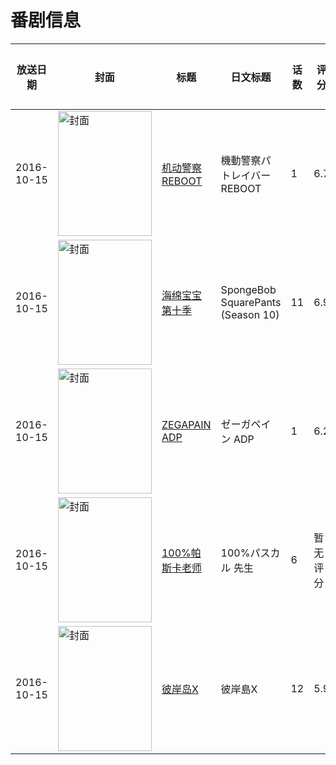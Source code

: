 # 番剧信息

|放送日期|封面|标题|日文标题|话数|评分|评分人数|
|---|---|---|---|---|---|---|
|2016-10-15|<img src="//lain.bgm.tv/pic/cover/c/52/01/198246_eL5ag.jpg" alt="封面" style="width:150px;height:200px;object-fit:cover;">|[机动警察 REBOOT](https://bangumi.tv/subject/198246)|機動警察パトレイバーREBOOT|1|6.7|327人评分|
|2016-10-15|<img src="//lain.bgm.tv/pic/cover/c/bf/3c/126622_Gn9LF.jpg" alt="封面" style="width:150px;height:200px;object-fit:cover;">|[海绵宝宝 第十季](https://bangumi.tv/subject/126622)|SpongeBob SquarePants (Season 10)|11|6.9|74人评分|
|2016-10-15|<img src="//lain.bgm.tv/pic/cover/c/85/77/175581_Rz9xT.jpg" alt="封面" style="width:150px;height:200px;object-fit:cover;">|[ZEGAPAIN ADP](https://bangumi.tv/subject/175581)|ゼーガペイン ADP|1|6.2|61人评分|
|2016-10-15|<img src="//lain.bgm.tv/pic/cover/c/37/6e/192842_7wwg4.jpg" alt="封面" style="width:150px;height:200px;object-fit:cover;">|[100%帕斯卡老师](https://bangumi.tv/subject/192842)|100%パスカル 先生|6|暂无评分|少于10人评分|
|2016-10-15|<img src="//lain.bgm.tv/pic/cover/c/f8/0e/194952_LwiVM.jpg" alt="封面" style="width:150px;height:200px;object-fit:cover;">|[彼岸岛X](https://bangumi.tv/subject/194952)|彼岸島X|12|5.9|72人评分|
